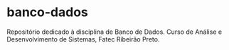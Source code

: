 # banco-dados
Repositório dedicado à disciplina de Banco de Dados. Curso de Análise e Desenvolvimento de Sistemas, Fatec Ribeirão Preto.

